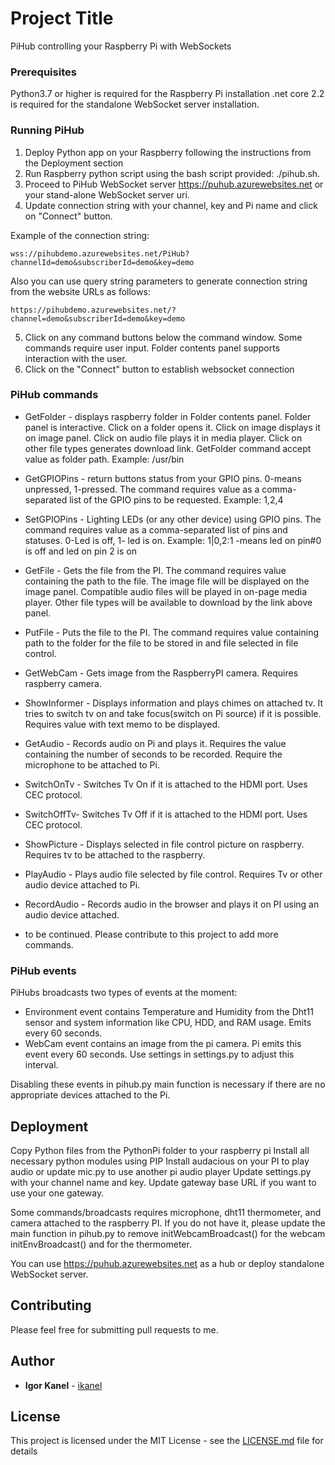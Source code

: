 # Project Title

PiHub controlling your Raspberry Pi with WebSockets

### Prerequisites

Python3.7 or higher is required for the Raspberry Pi installation
.net core 2.2  is required for the standalone WebSocket server installation.

### Running PiHub

1. Deploy Python app on your Raspberry following the instructions from the Deployment section
2. Run Raspberry python script using the bash script provided: ./pihub.sh. 
3. Proceed to PiHub WebSocket server  https://puhub.azurewebsites.net or your stand-alone WebSocket server uri.
4. Update connection string with your channel, key and Pi name and click on "Connect" button.

Example of the connection string:
```
wss://pihubdemo.azurewebsites.net/PiHub?channelId=demo&subscriberId=demo&key=demo
```
Also you can use query string parameters to generate connection string from the website URLs as follows:

```
https://pihubdemo.azurewebsites.net/?channel=demo&subscriberId=demo&key=demo
```
5. Click on any command buttons below the command window. Some commands require user input.  Folder contents panel supports interaction with the user. 
6. Click on the "Connect" button to establish websocket connection 

### PiHub commands

* GetFolder - displays raspberry folder in Folder contents panel. Folder panel is interactive. 
Click on a folder opens it. Click on image displays it on image panel. Click on audio file plays it in media player. Click on other file types generates download link.
GetFolder command accept value as folder path. Example: /usr/bin

* GetGPIOPins - return buttons status from your GPIO pins. 0-means unpressed, 1-pressed. The command requires value as a comma-separated list of the GPIO pins to be requested. Example: 1,2,4
* SetGPIOPins - Lighting LEDs (or any other device) using GPIO pins. The command requires value as a comma-separated list of pins and statuses. 0-Led is off, 1- led is on. Example: 1|0,2:1  -means led on pin#0 is off and led on pin 2 is on
* GetFile - Gets the file from the PI. The command requires value containing the path to the file. The image file will be displayed on the image panel. Compatible audio files will be played in on-page media player. Other file types will be available to download by the link above panel.
* PutFile - Puts the file to the PI. The command requires value containing path to the folder for the file to be stored in and file selected in file control.
* GetWebCam - Gets image from the RaspberryPI camera. Requires raspberry camera. 
* ShowInformer - Displays information and plays chimes on attached tv. It tries to switch tv on and take focus(switch on Pi source) if it is possible. Requires value with text memo to be displayed.
* GetAudio - Records audio on Pi and plays it. Requires the value containing the number of seconds to be recorded. Require the microphone to be attached to Pi.
* SwitchOnTv - Switches Tv On if it is attached to the HDMI port. Uses CEC protocol.
* SwitchOffTv- Switches Tv Off if it is attached to the HDMI port. Uses CEC protocol.
* ShowPicture - Displays selected in file control picture on raspberry. Requires tv to be attached to the raspberry.
* PlayAudio - Plays audio file selected by file control. Requires Tv or other audio device attached to Pi.
* RecordAudio - Records audio in the browser and plays it on PI using an audio device attached.

* to be continued. Please contribute to this project to add more commands.

### PiHub events

 PiHubs broadcasts two types of events at the moment:
 * Environment event contains Temperature and Humidity from the Dht11 sensor and system information like CPU, HDD, and RAM usage. Emits every 60 seconds.
 * WebCam event contains an image from the pi camera. Pi emits this event every 60 seconds. 
Use settings in settings.py to adjust this interval.

Disabling these events in pihub.py main function is necessary if there are no appropriate devices attached to the Pi.
 
## Deployment

Copy Python files from the PythonPi folder to your raspberry pi
Install all necessary python modules using PIP
Install audacious on your PI to play audio or update mic.py to use another pi audio player
Update settings.py with your channel name and key. Update gateway base URL if you want to use your one gateway.

Some commands/broadcasts requires microphone, dht11 thermometer, and camera attached to the raspberry PI. If you do not have it, please update the main  function in pihub.py to remove 
initWebcamBroadcast() for the webcam initEnvBroadcast() and for the thermometer.

You can use https://puhub.azurewebsites.net as a hub or deploy standalone WebSocket server.

## Contributing

Please feel free for submitting pull requests to me.

## Author

* **Igor Kanel** - [ikanel](https://github.com/ikanel)

## License

This project is licensed under the MIT License - see the [LICENSE.md](LICENSE.md) file for details